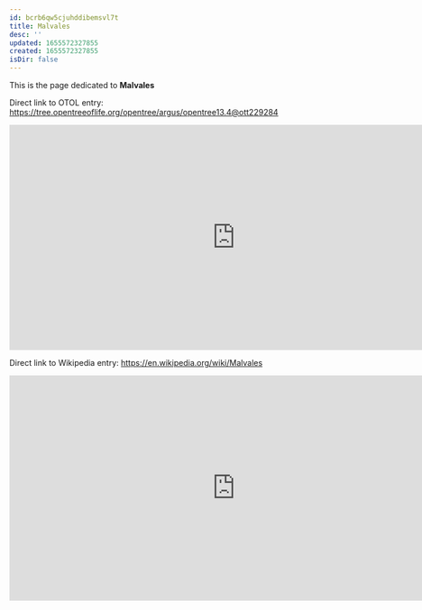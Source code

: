 ```yaml
---
id: bcrb6qw5cjuhddibemsvl7t
title: Malvales
desc: ''
updated: 1655572327855
created: 1655572327855
isDir: false
---
```

This is the page dedicated to **Malvales**


Direct link to OTOL entry: https://tree.opentreeoflife.org/opentree/argus/opentree13.4@ott229284



<html>
    <body>
    <iframe src="https://tree.opentreeoflife.org/opentree/argus/opentree13.4@ott229284"
    width="800" height="400" frameborder="0" allowfullscreen> </iframe>
    </body>
</html>
    


Direct link to Wikipedia entry: https://en.wikipedia.org/wiki/Malvales



<html>
    <body>
    <iframe src="https://en.wikipedia.org/wiki/Malvales"
    width="800" height="400" frameborder="0" allowfullscreen> </iframe>
    </body>
</html>
    
